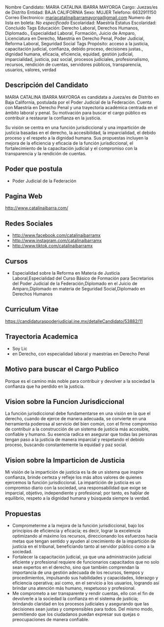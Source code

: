 Nombre Candidato: MARIA CATALINA IBARRA MAYORGA
Cargo: Juezas/es de Distrito
Entidad: BAJA CALIFORNIA
Sexo: MUJER
Telefono: 6632911150
Correo Electronico: mariacatalinaibarramayorga@gmail.com
Numero de lista en boleta: *No especificado*
Escolaridad: Maestría
Estatus Escolaridad: Concluido
Tags Educación: Derecho Laboral, Derechos Humanos, Diplomado., Especialidad Laboral, Formación, Juicio de Amparo, Licenciatura en Derecho, Maestría en Derecho Penal, Poder Judicial, Reforma Laboral, Seguridad Social
Tags Propósito: acceso a la justicia, capacitación judicial, confianza, debido proceso, decisiones justas., dignidad humana, eficacia, eficiencia, equidad, gestión judicial, imparcialidad, justicia, paz social, procesos judiciales, profesionalismo, recursos, rendición de cuentas, servidores públicos, transparencia, usuarios, valores, verdad


## Descripción del Candidato 

MARIA CATALINA IBARRA MAYORGA es candidata a Jueza/es de Distrito en Baja California, postulada por el Poder Judicial de la Federación. Cuenta con Maestría en Derecho Penal y una trayectoria académica centrada en el ámbito laboral y penal. Su motivación para buscar el cargo público es contribuir a restaurar la confianza en la justicia.

Su visión se centra en una función jurisdiccional y una impartición de justicia basadas en el derecho, la accesibilidad, la imparcialidad, el debido proceso y el respeto a la dignidad humana. Sus propuestas incluyen la mejora de la eficiencia y eficacia de la función jurisdiccional, el fortalecimiento de la capacitación judicial y el compromiso con la transparencia y la rendición de cuentas.


## Poder que postula

- Poder Judicial de la Federación


## Pagina Web

http://www.catalinaibarra.com/


## Redes Sociales

- http://www.facebook.com/catalinaibarramx
- http://www.instagram.com/catalinaibarramx
- http://www.tiktok.com/catalinaibarramx


## Cursos

- Especialidad sobre la Reforma en Materia de Justicia Laboral,Especialidad del Curso Básico de Formación para Secretarios del Poder Judicial de la Federación,Diplomado en el Juicio de Amparo,Diplomado en materia de Seguridad Social,Diplomado en Derechos Humanos


## Curriculum Vitae

https://candidaturaspoderjudicial.ine.mx/detalleCandidato/53882/11


## Trayectoria Academica

- Soy Lic
- en Derecho, con especialidad laboral y maestrías en Derecho Penal


## Motivo para buscar el Cargo Publico

Porque es el camino más noble para contribuir y devolver a la sociedad la confianza que ha perdido en la justicia.


## Vision sobre la Funcion Jurisdiccional

La función jurisdiccional debe fundamentarse en una visión en la que el derecho, cuando de ejerce de manera adecuada, se convierte en una herramienta poderosa al servicio del bien común, con el firme compromiso de contribuir a la construcción de un sistema de justicia más accesible, confiable y humano. Su esencia radica en asegurar que todas las personas tengan paso a la justicia de manera imparcial y respetando el debido proceso, buscando constantemente la equidad y paz social.


## Vision sobre la Imparticion de Justicia

Mi visión de la impartición de justicia es la de un sistema que inspire confianza, brinde certeza y refleje los más altos valores de quienes ejercemos la función jurisdiccional. La impartición de justicia es un compromiso diario con la sociedad, una responsabilidad que exige se imparcial, objetivo, independiente y profesional; por tanto, es hablar de equilibrio, respeto a la dignidad humana y búsqueda siempre la verdad.


## Propuestas

- Comprometerme a la mejora de la función jurisdiccional, bajo los principios de eficiencia y eficacia; es decir, lograr la excelencia optimizando al máximo los recursos, direccionando los esfuerzos hacia metas que tengan sentido y ayuden al crecimiento de la impartición de justicia en el tribunal, beneficiando tanto al servidor público como a la sociedad.
- Fortalecer la capacitación judicial, ya que una administración judicial eficiente y profesional requiere de funcionarios capacitados que no solo sean expertos en el derecho, sino que también comprendan la importancia de una gestión adecuada de los recursos, tiempos y procedimientos, impulsando sus habilidades y capacidades, liderazgo y eficiencia operativa; así como, en el servicio a los usuarios, logrando así brindar una atención más humano, respetuoso y profesional.
- Me comprometo a ser transparente y rendir cuentas, ello con el fin de devolverle a la sociedad la confianza en el sistema de justicia; brindando claridad en los procesos judiciales y asegurando que las decisiones sean justas y comprensibles para todos. Del mismo modo, permitiendo que los ciudadanos puedan expresar sus quejas o preocupaciones de manera confiable.

